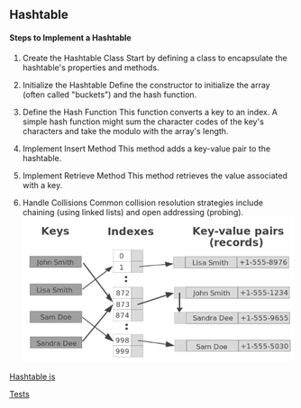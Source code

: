 ## Hashtable

#### Steps to Implement a Hashtable
1. Create the Hashtable Class
   Start by defining a class to encapsulate the hashtable's properties and methods.

2. Initialize the Hashtable
   Define the constructor to initialize the array (often called "buckets") and the hash function.

3. Define the Hash Function
   This function converts a key to an index. A simple hash function might sum the character codes of the key's characters and take the modulo with the array's length.

4. Implement Insert Method
   This method adds a key-value pair to the hashtable.

5. Implement Retrieve Method
   This method retrieves the value associated with a key.

6. Handle Collisions
   Common collision resolution strategies include chaining (using linked lists) and open addressing (probing).
![img.png](img.png)

[Hashtable js](Hashtable.js)

[Tests](hashtable.test.js)